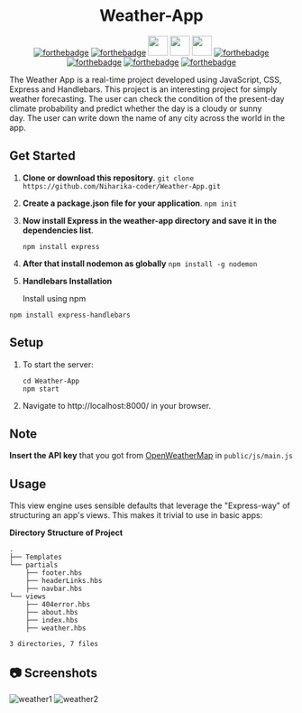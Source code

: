 <div align="center">
  <h1>Weather-App</h1>

[![forthebadge](https://forthebadge.com/images/badges/uses-html.svg)](https://forthebadge.com) [![forthebadge](https://forthebadge.com/images/badges/uses-css.svg)](https://forthebadge.com) <img src="https://img.shields.io/badge/uses%20-express-orange?style=for-the-badge&logo=express" height="35px"> <img src="https://img.shields.io/badge/Uses%20-Nodejs-orange?style=for-the-badge&logo=Nodejs" height="35px"> <img src="https://img.shields.io/badge/Made%20with-Handlebars-orange?style=for-the-badge&logo=Jupyter" height="35px"> [![forthebadge](https://forthebadge.com/images/badges/made-with-javascript.svg)](https://forthebadge.com) [![forthebadge](https://forthebadge.com/images/badges/open-source.svg)](https://forthebadge.com) [![forthebadge](https://forthebadge.com/images/badges/powered-by-coffee.svg)](https://forthebadge.com) [![forthebadge](https://forthebadge.com/images/badges/built-by-developers.svg)](https://forthebadge.com)
</div>

The Weather App is a real-time project developed using JavaScript, CSS, Express and Handlebars. This project is an interesting project for simply weather forecasting. The user can check the condition of the present-day climate probability and predict whether the day is a cloudy or sunny day. The user can write down the name of any city across the world in the app.  

## Get Started

1. **Clone or download this repository**. `git clone https://github.com/Niharika-coder/Weather-App.git`

2. **Create a package.json file for your application**.
   `npm init`

3. **Now install Express in the weather-app directory and save it in the dependencies list**.

    ```npm install express```
    
4. **After that install nodemon as globally** `npm install -g nodemon`

5.  **Handlebars Installation** 
    
    Install using npm
  ```
  npm install express-handlebars
 ``` 

## Setup

1. To start the server:
   ```
   cd Weather-App
   npm start
   ```
2. Navigate to http://localhost:8000/ in your browser. 
  
## Note

**Insert the API key** that you got from [OpenWeatherMap](http://openweathermap.org) in `public/js/main.js`

 
  ## Usage
  
  This view engine uses sensible defaults that leverage the "Express-way" of structuring an app's views. This makes it trivial to use in basic apps:

**Directory Structure of Project**

```
.
├── Templates
└── partials
    ├── footer.hbs
    ├── headerLinks.hbs
    ├── navbar.hbs
└── views
    ├── 404error.hbs
    ├── about.hbs
    ├── index.hbs
    ├── weather.hbs

3 directories, 7 files
```

##  :camera: Screenshots
 
 
 ![weather1](https://user-images.githubusercontent.com/66437295/110580105-f8d4ce80-818d-11eb-9c0f-36ad79cd95fd.png) 
 ![weather2](https://user-images.githubusercontent.com/66437295/110580231-35a0c580-818e-11eb-8dd4-02e6cdaa60d0.png)


 
 
 
 
 
 
 
 
 
 
 
 
 

 
